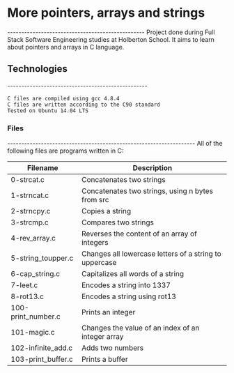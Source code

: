 <h1>More pointers, arrays and strings</h1>
-------------------------------------------------
Project done during Full Stack Software Engineering studies at Holberton School. It aims to learn about pointers and arrays in C language.
<h2>Technologies</h2>
--------------------------------------------------

    C files are compiled using gcc 4.8.4
    C files are written according to the C90 standard
    Tested on Ubuntu 14.04 LTS

<h3>Files</h3>
-------------------------------------------------------------------
All of the following files are programs written in C:

|Filename| 	Description|
|---------|--------------------------|
|0-strcat.c| 	Concatenates two strings|
|1-strncat.c| 	Concatenates two strings, using n bytes from src|
|2-strncpy.c |	Copies a string|
|3-strcmp.c |	Compares two strings|
|4-rev_array.c| 	Reverses the content of an array of integers|
|5-string_toupper.c| 	Changes all lowercase letters of a string to uppercase|
|6-cap_string.c |	Capitalizes all words of a string|
|7-leet.c |	Encodes a string into 1337|
|8-rot13.c |	Encodes a string using rot13|
|100-print_number.c |	Prints an integer|
|101-magic.c| 	Changes the value of an index of an integer array|
|102-infinite_add.c| 	Adds two numbers|
|103-print_buffer.c| 	Prints a buffer|
